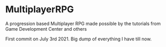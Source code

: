 # MultiplayerRPG
A progression based Multiplayer RPG made possible by the tutorials from Game Development Center and others

First commit on July 3rd 2021. Big dump of everything I have till now.
